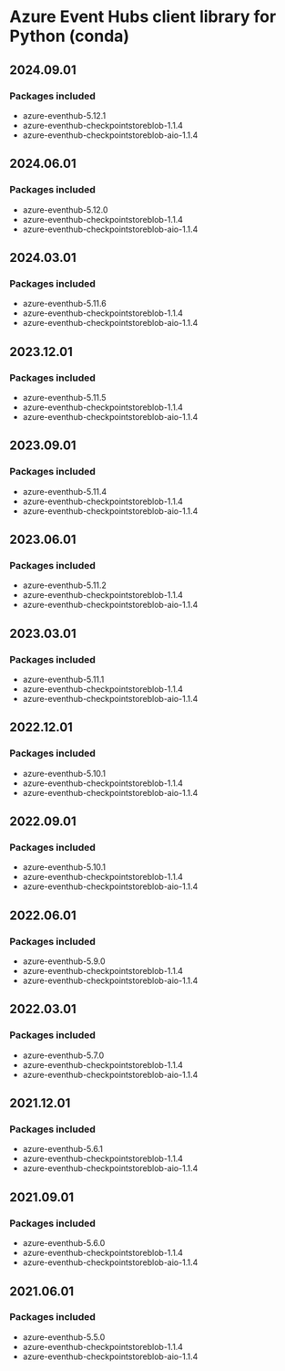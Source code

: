 # Azure Event Hubs client library for Python (conda)

## 2024.09.01

### Packages included

- azure-eventhub-5.12.1
- azure-eventhub-checkpointstoreblob-1.1.4
- azure-eventhub-checkpointstoreblob-aio-1.1.4

## 2024.06.01

### Packages included

- azure-eventhub-5.12.0
- azure-eventhub-checkpointstoreblob-1.1.4
- azure-eventhub-checkpointstoreblob-aio-1.1.4

## 2024.03.01

### Packages included

- azure-eventhub-5.11.6
- azure-eventhub-checkpointstoreblob-1.1.4
- azure-eventhub-checkpointstoreblob-aio-1.1.4

## 2023.12.01

### Packages included

- azure-eventhub-5.11.5
- azure-eventhub-checkpointstoreblob-1.1.4
- azure-eventhub-checkpointstoreblob-aio-1.1.4

## 2023.09.01

### Packages included

- azure-eventhub-5.11.4
- azure-eventhub-checkpointstoreblob-1.1.4
- azure-eventhub-checkpointstoreblob-aio-1.1.4

## 2023.06.01

### Packages included

- azure-eventhub-5.11.2
- azure-eventhub-checkpointstoreblob-1.1.4
- azure-eventhub-checkpointstoreblob-aio-1.1.4

## 2023.03.01

### Packages included

- azure-eventhub-5.11.1
- azure-eventhub-checkpointstoreblob-1.1.4
- azure-eventhub-checkpointstoreblob-aio-1.1.4

## 2022.12.01

### Packages included

- azure-eventhub-5.10.1
- azure-eventhub-checkpointstoreblob-1.1.4
- azure-eventhub-checkpointstoreblob-aio-1.1.4

## 2022.09.01

### Packages included

- azure-eventhub-5.10.1
- azure-eventhub-checkpointstoreblob-1.1.4
- azure-eventhub-checkpointstoreblob-aio-1.1.4

## 2022.06.01

### Packages included

- azure-eventhub-5.9.0
- azure-eventhub-checkpointstoreblob-1.1.4
- azure-eventhub-checkpointstoreblob-aio-1.1.4

## 2022.03.01

### Packages included

- azure-eventhub-5.7.0
- azure-eventhub-checkpointstoreblob-1.1.4
- azure-eventhub-checkpointstoreblob-aio-1.1.4

## 2021.12.01

### Packages included

- azure-eventhub-5.6.1
- azure-eventhub-checkpointstoreblob-1.1.4
- azure-eventhub-checkpointstoreblob-aio-1.1.4

## 2021.09.01

### Packages included

- azure-eventhub-5.6.0
- azure-eventhub-checkpointstoreblob-1.1.4
- azure-eventhub-checkpointstoreblob-aio-1.1.4

## 2021.06.01

### Packages included

- azure-eventhub-5.5.0
- azure-eventhub-checkpointstoreblob-1.1.4
- azure-eventhub-checkpointstoreblob-aio-1.1.4
